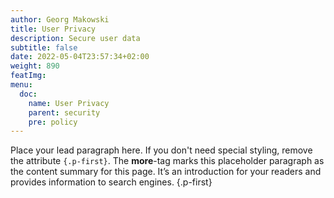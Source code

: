 ```yaml
---
author: Georg Makowski
title: User Privacy
description: Secure user data
subtitle: false
date: 2022-05-04T23:57:34+02:00 
weight: 890
featImg:
menu:
  doc:
    name: User Privacy
    parent: security
    pre: policy
---
```


Place your lead paragraph here. If you don't need special styling, remove the attribute `{.p-first}`. The **more**-tag marks this placeholder paragraph as the content summary for this page. It’s an introduction for your readers and provides information to search engines.
{.p-first} <!--more-->
